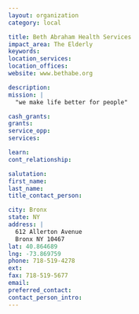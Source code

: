 ```yaml
---
layout: organization
category: local

title: Beth Abraham Health Services
impact_area: The Elderly
keywords: 
location_services: 
location_offices: 
website: www.bethabe.org

description: 
mission: |
  "we make life better for people"

cash_grants: 
grants: 
service_opp: 
services: 

learn: 
cont_relationship: 

salutation: 
first_name: 
last_name: 
title_contact_person: 

city: Bronx
state: NY
address: |
  612 Allerton Avenue    
  Bronx NY 10467
lat: 40.864689
lng: -73.869759
phone: 718-519-4278
ext: 
fax: 718-519-5677
email: 
preferred_contact: 
contact_person_intro: 
---
```

